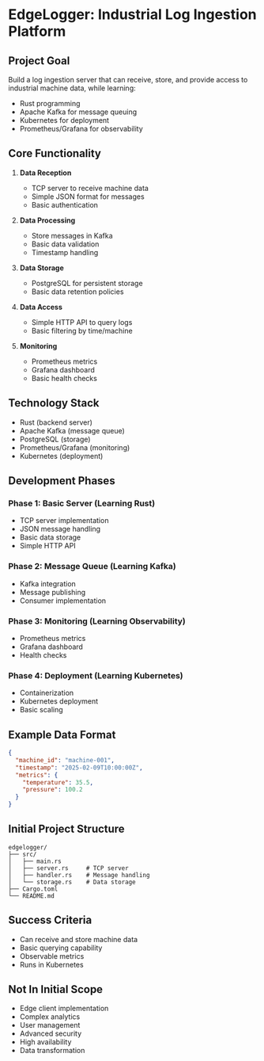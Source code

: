 # EdgeLogger: Industrial Log Ingestion Platform

## Project Goal
Build a log ingestion server that can receive, store, and provide access to industrial machine data, while learning:
- Rust programming
- Apache Kafka for message queuing
- Kubernetes for deployment
- Prometheus/Grafana for observability

## Core Functionality
1. **Data Reception**
   - TCP server to receive machine data
   - Simple JSON format for messages
   - Basic authentication

2. **Data Processing**
   - Store messages in Kafka
   - Basic data validation
   - Timestamp handling

3. **Data Storage**
   - PostgreSQL for persistent storage
   - Basic data retention policies

4. **Data Access**
   - Simple HTTP API to query logs
   - Basic filtering by time/machine

5. **Monitoring**
   - Prometheus metrics
   - Grafana dashboard
   - Basic health checks

## Technology Stack
- Rust (backend server)
- Apache Kafka (message queue)
- PostgreSQL (storage)
- Prometheus/Grafana (monitoring)
- Kubernetes (deployment)

## Development Phases

### Phase 1: Basic Server (Learning Rust)
- TCP server implementation
- JSON message handling
- Basic data storage
- Simple HTTP API

### Phase 2: Message Queue (Learning Kafka)
- Kafka integration
- Message publishing
- Consumer implementation

### Phase 3: Monitoring (Learning Observability)
- Prometheus metrics
- Grafana dashboard
- Health checks

### Phase 4: Deployment (Learning Kubernetes)
- Containerization
- Kubernetes deployment
- Basic scaling

## Example Data Format
```json
{
  "machine_id": "machine-001",
  "timestamp": "2025-02-09T10:00:00Z",
  "metrics": {
    "temperature": 35.5,
    "pressure": 100.2
  }
}
```

## Initial Project Structure
```
edgelogger/
├── src/
│   ├── main.rs
│   ├── server.rs     # TCP server
│   ├── handler.rs    # Message handling
│   └── storage.rs    # Data storage
├── Cargo.toml
└── README.md
```

## Success Criteria
- Can receive and store machine data
- Basic querying capability
- Observable metrics
- Runs in Kubernetes

## Not In Initial Scope
- Edge client implementation
- Complex analytics
- User management
- Advanced security
- High availability
- Data transformation